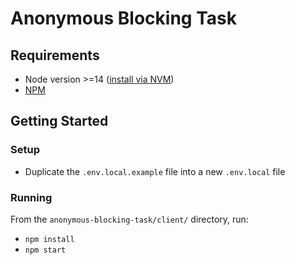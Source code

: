 # Anonymous Blocking Task
## Requirements
- Node version >=14 ([install via NVM](https://github.com/nvm-sh/nvm))
- [NPM](https://www.npmjs.com/)
## Getting Started
### Setup
- Duplicate the `.env.local.example` file into a new `.env.local` file
### Running
From the `anonymous-blocking-task/client/` directory, run:
- `npm install`
- `npm start`
